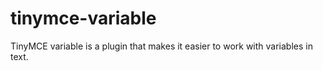 # tinymce-variable
TinyMCE variable is a plugin that makes it easier to work with variables in text.
